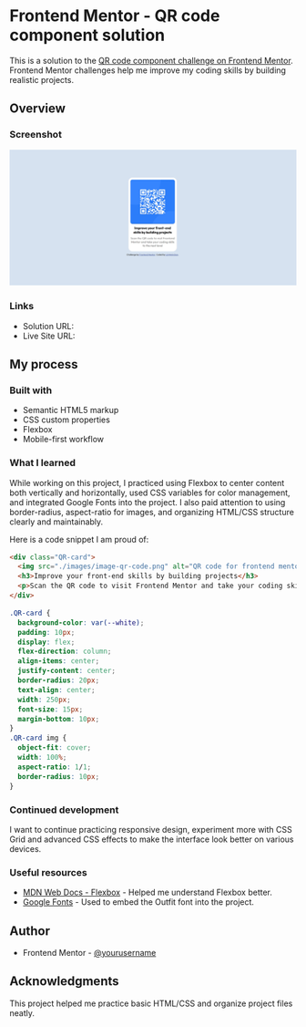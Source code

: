 
# Frontend Mentor - QR code component solution

This is a solution to the [QR code component challenge on Frontend Mentor](https://www.frontendmentor.io/challenges/qr-code-component-iux_sIO_H). Frontend Mentor challenges help me improve my coding skills by building realistic projects.

## Overview

### Screenshot

![Design preview for the QR code component coding challenge](./images/Screenshot%202025-07-07%20105403.jpg)

### Links

- Solution URL: <!-- Add your solution URL here -->
- Live Site URL: <!-- Add your live site URL here -->

## My process

### Built with

- Semantic HTML5 markup
- CSS custom properties
- Flexbox
- Mobile-first workflow


### What I learned

While working on this project, I practiced using Flexbox to center content both vertically and horizontally, used CSS variables for color management, and integrated Google Fonts into the project. I also paid attention to using border-radius, aspect-ratio for images, and organizing HTML/CSS structure clearly and maintainably.

Here is a code snippet I am proud of:

```html
<div class="QR-card">
  <img src="./images/image-qr-code.png" alt="QR code for frontend mentor">
  <h3>Improve your front-end skills by building projects</h3>
  <p>Scan the QR code to visit Frontend Mentor and take your coding skills to the next level</p>
</div>
```

```css
.QR-card {
  background-color: var(--white);
  padding: 10px;
  display: flex;
  flex-direction: column;
  align-items: center;
  justify-content: center;
  border-radius: 20px;
  text-align: center;
  width: 250px;
  font-size: 15px;
  margin-bottom: 10px;
}
.QR-card img {
  object-fit: cover;
  width: 100%;
  aspect-ratio: 1/1;
  border-radius: 10px;
}
```


### Continued development

I want to continue practicing responsive design, experiment more with CSS Grid and advanced CSS effects to make the interface look better on various devices.


### Useful resources

- [MDN Web Docs - Flexbox](https://developer.mozilla.org/en-US/docs/Web/CSS/CSS_Flexible_Box_Layout/Basic_Concepts_of_Flexbox) - Helped me understand Flexbox better.
- [Google Fonts](https://fonts.google.com/) - Used to embed the Outfit font into the project.


## Author

- Frontend Mentor - [@yourusername](https://www.frontendmentor.io/profile/yourusername)


## Acknowledgments

This project helped me practice basic HTML/CSS and organize project files neatly.
